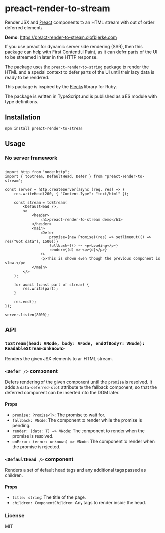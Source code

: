 # preact-render-to-stream

Render JSX and [Preact](https://github.com/preactjs/preact) components to an HTML stream with out of order deferred elements.

**Demo**: https://preact-render-to-stream.olofbjerke.com

If you use preact for dynamic server side rendering (SSR), then this package can help with First Contentful Paint, as it can defer parts of the UI to be streamed in later in the HTTP response.

The package uses the `preact-render-to-string` package to render the HTML and a special context to defer parts of the UI until their lazy data is ready to be rendered.

This package is inspired by the [Flecks](https://github.com/phlex-ruby/flecks) library for Ruby.

The package is written in TypeScript and is published as a ES module with type definitions.

## Installation

```
npm install preact-render-to-stream
```

## Usage

### No server framework
```tsx

import http from "node:http";
import { toStream, DefaultHead, Defer } from "preact-render-to-stream";

const server = http.createServer(async (req, res) => {
    res.writeHead(200, { "Content-Type": "text/html" });

    const stream = toStream(
        <DefaultHead />,
        <>
            <header>
                <h1>preact-render-to-stream demo</h1>
            </header>
            <main>
                <Defer
                    promise={new Promise((res) => setTimeout(() => res("Got data"), 1500))}
                    fallback={() => <p>Loading</p>}
                    render={(d) => <p>{d}</p>}
                />
                <p>This is shown even though the previous component is slow.</p>
            </main>
        </>
    );

    for await (const part of stream) {
        res.write(part);
    }

    res.end();
});

server.listen(8000);

```

## API

### `toStream(head: VNode, body: VNode, endOfBody?: VNode): ReadableStream<unknown>`

Renders the given JSX elements to an HTML stream.

### `<Defer />` component

Defers rendering of the given component until the `promise` is resolved. It adds a `data-deferred-slot` attribute to the fallback component, so that the deferred component can be inserted into the DOM later.

#### Props

- `promise: Promise<T>`: The promise to wait for.
- `fallback: VNode`: The component to render while the promise is pending.
- `render: (data: T) => VNode`: The component to render when the promise is resolved.
- `onError: (error: unknown) => VNode`: The component to render when the promise is rejected.

### `<DefaultHead />` component

Renders a set of default head tags and any additional tags passed as children.

#### Props

- `title: string`: The title of the page.
- `children: ComponentChildren`: Any tags to render inside the head.

### License

MIT